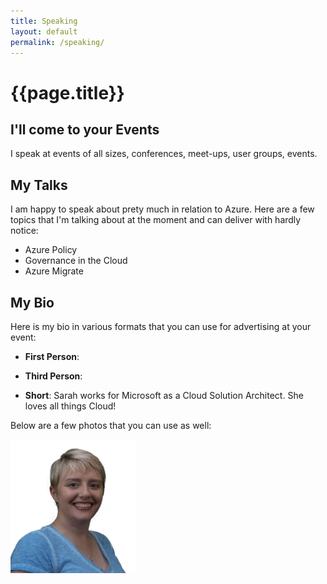 ```yaml
---
title: Speaking
layout: default
permalink: /speaking/
---
```

<div class="page-header">
    <h1 class="page-title">{{page.title}}</h1>
</div>

## I'll come to your Events

I speak at events of all sizes, conferences, meet-ups, user groups, events.

## My Talks

I am happy to speak about prety much in relation to Azure.  Here are a few topics that I'm talking about at the moment and can deliver with hardly notice:

* Azure Policy
* Governance in the Cloud
* Azure Migrate

## My Bio

Here is my bio in various formats that you can use for advertising at your event:

* **First Person**: 

* **Third Person**: 

* **Short**: Sarah works for Microsoft as a Cloud Solution Architect.  She loves all things Cloud!

Below are a few photos that you can use as well:
<p>
<img src="/assets/img/sarah3_four.jpg" alt="Sarah profile picture 1" style="width: 200px;"/>
</p>
